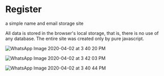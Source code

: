 # Register
a simple name and email storage site

All data is stored in the browser's local storage, that is, there is no use of any database. The entire site was created only by pure javascript.

![WhatsApp Image 2020-04-02 at 3 40 20 PM](https://user-images.githubusercontent.com/44786237/78290138-a1e46500-74f9-11ea-8582-f8cce98fc32f.jpeg)

![WhatsApp Image 2020-04-02 at 3 42 03 PM](https://user-images.githubusercontent.com/44786237/78290247-d48e5d80-74f9-11ea-8aa3-f0ee51f0bc6d.jpeg)

![WhatsApp Image 2020-04-02 at 3 40 44 PM](https://user-images.githubusercontent.com/44786237/78290394-14eddb80-74fa-11ea-859e-5436ca849668.jpeg)
